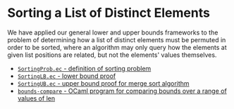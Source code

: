 Sorting a List of Distinct Elements
========================================================

We have applied our general lower and upper bounds frameworks to the
problem of determining how a list of distinct elements must be
permuted in order to be sorted, where an algorithm may only query how
the elements at given list positions are related, but not the elements'
values themselves.

* [`SortingProb.ec` - definition of sorting problem](SortingProb.ec)
* [`SortingLB.ec` - lower bound proof](SortingLB.ec)
* [`SortingUB.ec` - upper bound proof for merge sort algorithm](SortingUB.ec)
* [`bounds-compare` - OCaml program for comparing bounds
   over a range of values of len](bounds-compare)
